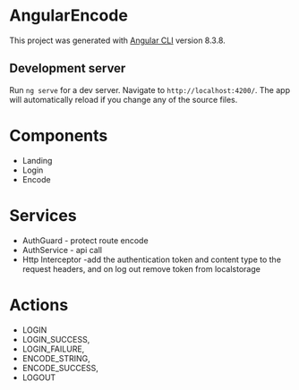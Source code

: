 # AngularEncode

This project was generated with [Angular CLI](https://github.com/angular/angular-cli) version 8.3.8.

## Development server

Run `ng serve` for a dev server. Navigate to `http://localhost:4200/`. The app will automatically reload if you change any of the source files.


# Components

- Landing
- Login
- Encode

# Services

- AuthGuard - protect route encode
- AuthService - api call
- Http Interceptor -add the authentication token and content type to the request headers, and on log out remove token from localstorage

# Actions
- LOGIN 
- LOGIN_SUCCESS,
- LOGIN_FAILURE,
- ENCODE_STRING,
- ENCODE_SUCCESS,
- LOGOUT